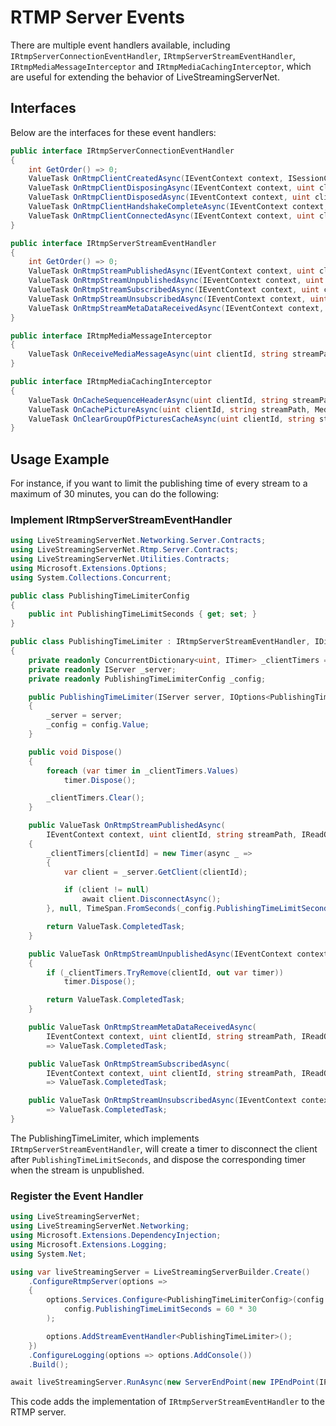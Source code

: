 # RTMP Server Events

There are multiple event handlers available, including `IRtmpServerConnectionEventHandler`, `IRtmpServerStreamEventHandler`, `IRtmpMediaMessageInterceptor` and `IRtmpMediaCachingInterceptor`, which are useful for extending the behavior of LiveStreamingServerNet.

## Interfaces

Below are the interfaces for these event handlers:

```cs linenums="1"
public interface IRtmpServerConnectionEventHandler
{
    int GetOrder() => 0;
    ValueTask OnRtmpClientCreatedAsync(IEventContext context, ISessionControl client);
    ValueTask OnRtmpClientDisposingAsync(IEventContext context, uint clientId);
    ValueTask OnRtmpClientDisposedAsync(IEventContext context, uint clientId);
    ValueTask OnRtmpClientHandshakeCompleteAsync(IEventContext context, uint clientId);
    ValueTask OnRtmpClientConnectedAsync(IEventContext context, uint clientId, IReadOnlyDictionary<string, object> commandObject, IReadOnlyDictionary<string, object>? arguments);
}

public interface IRtmpServerStreamEventHandler
{
    int GetOrder() => 0;
    ValueTask OnRtmpStreamPublishedAsync(IEventContext context, uint clientId, string streamPath, IReadOnlyDictionary<string, string> streamArguments);
    ValueTask OnRtmpStreamUnpublishedAsync(IEventContext context, uint clientId, string streamPath);
    ValueTask OnRtmpStreamSubscribedAsync(IEventContext context, uint clientId, string streamPath, IReadOnlyDictionary<string, string> streamArguments);
    ValueTask OnRtmpStreamUnsubscribedAsync(IEventContext context, uint clientId, string streamPath);
    ValueTask OnRtmpStreamMetaDataReceivedAsync(IEventContext context, uint clientId, string streamPath, IReadOnlyDictionary<string, object> metaData);
}

public interface IRtmpMediaMessageInterceptor
{
    ValueTask OnReceiveMediaMessageAsync(uint clientId, string streamPath, MediaType mediaType, IRentedBuffer rentedBuffer, uint timestamp, bool isSkippable);
}

public interface IRtmpMediaCachingInterceptor
{
    ValueTask OnCacheSequenceHeaderAsync(uint clientId, string streamPath, MediaType mediaType, byte[] sequenceHeader);
    ValueTask OnCachePictureAsync(uint clientId, string streamPath, MediaType mediaType, IRentedBuffer rentedBuffer, uint timestamp);
    ValueTask OnClearGroupOfPicturesCacheAsync(uint clientId, string streamPath);
}
```

## Usage Example

For instance, if you want to limit the publishing time of every stream to a maximum of 30 minutes, you can do the following:

### Implement IRtmpServerStreamEventHandler

```cs linenums="1"
using LiveStreamingServerNet.Networking.Server.Contracts;
using LiveStreamingServerNet.Rtmp.Server.Contracts;
using LiveStreamingServerNet.Utilities.Contracts;
using Microsoft.Extensions.Options;
using System.Collections.Concurrent;

public class PublishingTimeLimiterConfig
{
    public int PublishingTimeLimitSeconds { get; set; }
}

public class PublishingTimeLimiter : IRtmpServerStreamEventHandler, IDisposable
{
    private readonly ConcurrentDictionary<uint, ITimer> _clientTimers = new();
    private readonly IServer _server;
    private readonly PublishingTimeLimiterConfig _config;

    public PublishingTimeLimiter(IServer server, IOptions<PublishingTimeLimiterConfig> config)
    {
        _server = server;
        _config = config.Value;
    }

    public void Dispose()
    {
        foreach (var timer in _clientTimers.Values)
            timer.Dispose();

        _clientTimers.Clear();
    }

    public ValueTask OnRtmpStreamPublishedAsync(
        IEventContext context, uint clientId, string streamPath, IReadOnlyDictionary<string, string> streamArguments)
    {
        _clientTimers[clientId] = new Timer(async _ =>
        {
            var client = _server.GetClient(clientId);

            if (client != null)
                await client.DisconnectAsync();
        }, null, TimeSpan.FromSeconds(_config.PublishingTimeLimitSeconds), Timeout.InfiniteTimeSpan);

        return ValueTask.CompletedTask;
    }

    public ValueTask OnRtmpStreamUnpublishedAsync(IEventContext context, uint clientId, string streamPath)
    {
        if (_clientTimers.TryRemove(clientId, out var timer))
            timer.Dispose();

        return ValueTask.CompletedTask;
    }

    public ValueTask OnRtmpStreamMetaDataReceivedAsync(
        IEventContext context, uint clientId, string streamPath, IReadOnlyDictionary<string, object> metaData)
        => ValueTask.CompletedTask;

    public ValueTask OnRtmpStreamSubscribedAsync(
        IEventContext context, uint clientId, string streamPath, IReadOnlyDictionary<string, string> streamArguments)
        => ValueTask.CompletedTask;

    public ValueTask OnRtmpStreamUnsubscribedAsync(IEventContext context, uint clientId, string streamPath)
        => ValueTask.CompletedTask;
}
```

The PublishingTimeLimiter, which implements `IRtmpServerStreamEventHandler`, will create a timer to disconnect the client after `PublishingTimeLimitSeconds`, and dispose the corresponding timer when the stream is unpublished.

### Register the Event Handler

```cs linenums="1"
using LiveStreamingServerNet;
using LiveStreamingServerNet.Networking;
using Microsoft.Extensions.DependencyInjection;
using Microsoft.Extensions.Logging;
using System.Net;

using var liveStreamingServer = LiveStreamingServerBuilder.Create()
    .ConfigureRtmpServer(options =>
    {
        options.Services.Configure<PublishingTimeLimiterConfig>(config =>
            config.PublishingTimeLimitSeconds = 60 * 30
        );

        options.AddStreamEventHandler<PublishingTimeLimiter>();
    })
    .ConfigureLogging(options => options.AddConsole())
    .Build();

await liveStreamingServer.RunAsync(new ServerEndPoint(new IPEndPoint(IPAddress.Any, 1935), false));
```

This code adds the implementation of `IRtmpServerStreamEventHandler` to the RTMP server.
